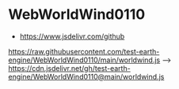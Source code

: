 # WebWorldWind0110

- https://www.jsdelivr.com/github


https://raw.githubusercontent.com/test-earth-engine/WebWorldWind0110/main/worldwind.js --> https://cdn.jsdelivr.net/gh/test-earth-engine/WebWorldWind0110@main/worldwind.js

